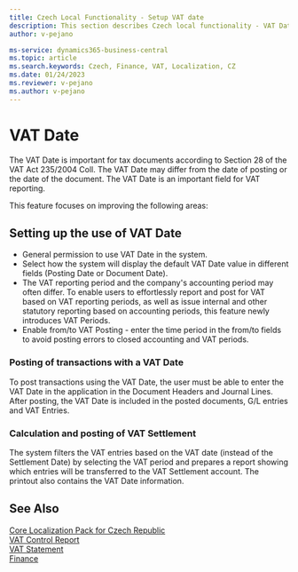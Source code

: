 ```yaml
---
title: Czech Local Functionality - Setup VAT date
description: This section describes Czech local functionality - VAT Date and Setup of the VAT Date Feature.
author: v-pejano

ms-service: dynamics365-business-central
ms.topic: article
ms.search.keywords: Czech, Finance, VAT, Localization, CZ
ms.date: 01/24/2023
ms.reviewer: v-pejano
ms.author: v-pejano
---
```



# VAT Date

The VAT Date is important for tax documents according to Section 28 of the VAT Act 235/2004 Coll. The VAT Date may differ from the date of posting or the date of the document. The VAT Date is an important field for VAT reporting.

This feature focuses on improving the following areas:

## Setting up the use of VAT Date

- General permission to use VAT Date in the system.
- Select how the system will display the default VAT Date value in different fields (Posting Date or Document Date).
- The VAT reporting period and the company's accounting period may often differ. To enable users to effortlessly report and post for VAT based on VAT reporting periods, as well as issue internal and other statutory reporting based on accounting periods, this feature newly introduces VAT Periods.
- Enable from/to VAT Posting - enter the time period in the from/to fields to avoid posting errors to closed accounting and VAT periods.

### Posting of transactions with a VAT Date

To post transactions using the VAT Date, the user must be able to enter the VAT Date in the application in the Document Headers and Journal Lines.
After posting, the VAT Date is included in the posted documents, G/L entries and VAT Entries.

### Calculation and posting of VAT Settlement

The system filters the VAT entries based on the VAT date (instead of the Settlement Date) by selecting the VAT period and prepares a report showing which entries will be transferred to the VAT Settlement account. The printout also contains the VAT Date information.

## See Also

[Core Localization Pack for Czech Republic](ui-extensions-core-localization-pack-cz.md)  
[VAT Control Report](how-to-create-vat-control-report.md)  
[VAT Statement](vat-statement.md)  
[Finance](../../finance.md)  
